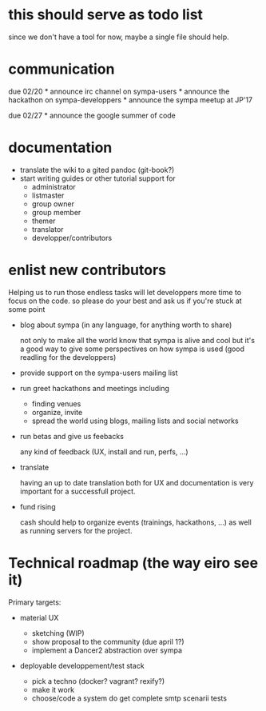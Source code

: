 # this should serve as todo list

since we don't have a tool for now, maybe a single
file should help.

# communication

due 02/20
    * announce irc channel on sympa-users
    * announce the hackathon on sympa-developpers
    * announce the sympa meetup at JP'17

due 02/27
    * announce the google summer of code

# documentation

* translate the wiki to a gited pandoc (git-book?)
* start writing guides or other tutorial support for
    * administrator
    * listmaster
    * group owner
    * group member
    * themer
    * translator
    * developper/contributors

# enlist new contributors

Helping us to run those endless tasks will let developpers more time
to focus on the code. so please do your best and ask us if you're stuck
at some point

* blog about sympa (in any language, for anything worth to share)

  not only to make all the world know that sympa is alive and cool
  but it's a good way to give some perspectives on how sympa is used
  (good readling for the developpers)

* provide support on the sympa-users mailing list

* run greet hackathons and meetings including
  * finding venues
  * organize, invite
  * spread the world using blogs, mailing lists and social networks

* run betas and give us feebacks

  any kind of feedback (UX, install and run, perfs, ...)

* translate

  having an up to date translation both for UX and documentation
  is very important for a successfull project.

* fund rising

  cash should help to organize events (trainings, hackathons, ...)
  as well as running servers for the project.

# Technical roadmap (the way eiro see it)

Primary targets:

* material UX
    * sketching (WIP)
    * show proposal to the community (due april 1?)
    * implement a Dancer2 abstraction over sympa

* deployable developpement/test stack
    * pick a techno (docker? vagrant? rexify?)
    * make it work
    * choose/code a system do get complete smtp scenarii tests

